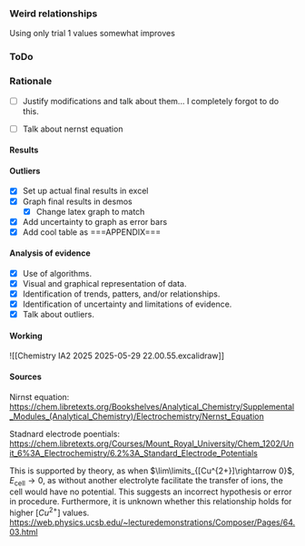 ### Weird relationships
Using only trial 1 values somewhat improves


### ToDo

### Rationale
- [ ] Justify modifications and talk about them... I completely forgot to do this.
- [ ] Talk about nernst equation



#### Results
#### Outliers
- [x] Set up actual final results in excel
- [x] Graph final results in desmos
	- [x] Change latex graph to match
- [x] Add uncertainty to graph as error bars
- [x] Add cool table as ===APPENDIX===
#### Analysis of evidence
- [x] Use of algorithms.
- [x] Visual and graphical representation of data.
- [x] Identification of trends, patters, and/or relationships.
- [x] Identification of uncertainty and limitations of evidence.
- [x] Talk about outliers.
#### Working
![[Chemistry IA2 2025 2025-05-29 22.00.55.excalidraw]]
#### Sources

Nirnst equation: https://chem.libretexts.org/Bookshelves/Analytical_Chemistry/Supplemental_Modules_(Analytical_Chemistry)/Electrochemistry/Nernst_Equation

Stadnard electrode poentials: https://chem.libretexts.org/Courses/Mount_Royal_University/Chem_1202/Unit_6%3A_Electrochemistry/6.2%3A_Standard_Electrode_Potentials



This is supported by theory, as when $\lim\limits_{[Cu^{2+}]\rightarrow 0}$, $E_\textrm{cell}\rightarrow 0$, as without another electrolyte facilitate the transfer of ions, the cell would have no potential. This suggests an incorrect hypothesis or error in procedure. Furthermore, it is unknown whether this relationship holds for higher $[Cu^{2+}]$ values.
https://web.physics.ucsb.edu/~lecturedemonstrations/Composer/Pages/64.03.html